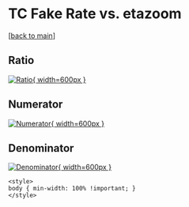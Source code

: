 # TC Fake Rate vs. etazoom

[[back to main](./)]



## Ratio

[![Ratio](../mtv/var/TC_fakerate_etazoom.png){ width=600px }](../mtv/var/TC_fakerate_etazoom.pdf)

## Numerator

[![Numerator](../mtv/num/TC_fakerate_etazoom_num0.png){ width=600px }](../mtv/num/TC_fakerate_etazoom_num0.pdf)

## Denominator

[![Denominator](../mtv/den/TC_fakerate_etazoom_den.png){ width=600px }](../mtv/den/TC_fakerate_etazoom_den.pdf)


``` {=html}
<style>
body { min-width: 100% !important; }
</style>
```
